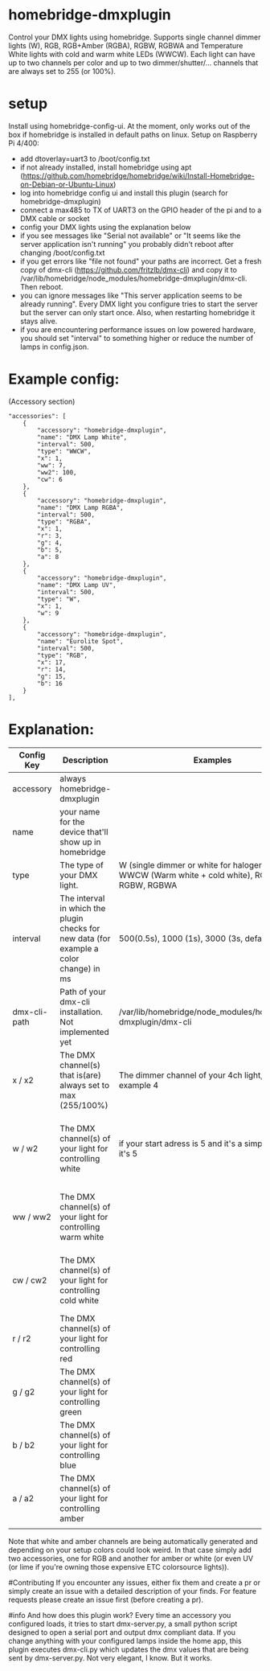 # homebridge-dmxplugin
Control your DMX lights using homebridge. Supports single channel dimmer lights (W), RGB, RGB+Amber (RGBA), RGBW, RGBWA and Temperature White lights with cold and warm white LEDs (WWCW). Each light can have up to two channels per color and up to two dimmer/shutter/... channels that are always set to 255 (or 100%).


# setup
Install using homebridge-config-ui. At the moment, only works out of the box if homebridge is installed in default paths on linux. 
Setup on Raspberry Pi 4/400:

- add dtoverlay=uart3 to /boot/config.txt
- if not already installed, install homebridge using apt (https://github.com/homebridge/homebridge/wiki/Install-Homebridge-on-Debian-or-Ubuntu-Linux)
- log into homebridge config ui and install this plugin (search for homebridge-dmxplugin)
- connect a max485 to TX of UART3 on the GPIO header of the pi and to a DMX cable or socket
- config your DMX lights using the explanation below 
- if you see messages like "Serial not available" or "It seems like the server application isn't running" you probably didn't reboot after changing /boot/config.txt
- if you get errors like "file not found" your paths are incorrect. Get a fresh copy of dmx-cli (https://github.com/fritzlb/dmx-cli) and copy it to /var/lib/homebridge/node_modules/homebridge-dmxplugin/dmx-cli. Then reboot.
- you can ignore messages like "This server application seems to be already running". Every DMX light you configure tries to start the server but the server can only start once. Also, when restarting homebridge it stays alive.
- if you are encountering performance issues on low powered hardware, you should set "interval" to something higher or reduce the number of lamps in config.json.


# Example config:
(Accessory section)

    "accessories": [
        {
            "accessory": "homebridge-dmxplugin",
            "name": "DMX Lamp White",
            "interval": 500,
            "type": "WWCW",
            "x": 1,
            "ww": 7,
            "ww2": 100,
            "cw": 6
        },
        {
            "accessory": "homebridge-dmxplugin",
            "name": "DMX Lamp RGBA",
            "interval": 500,
            "type": "RGBA",
            "x": 1,
            "r": 3,
            "g": 4,
            "b": 5,
            "a": 8
        },
        {
            "accessory": "homebridge-dmxplugin",
            "name": "DMX Lamp UV",
            "interval": 500,
            "type": "W",
            "x": 1,
            "w": 9
        },
        {
            "accessory": "homebridge-dmxplugin",
            "name": "Eurolite Spot",
            "interval": 500,
            "type": "RGB",
            "x": 17,
            "r": 14,
            "g": 15,
            "b": 16
        }
    ],
    
    
# Explanation: 
| Config Key   | Description                                                                             | Examples                                                                                             | Required?                                                                 |
|--------------|-----------------------------------------------------------------------------------------|------------------------------------------------------------------------------------------------------|---------------------------------------------------------------------------|
| accessory    | always homebridge-dmxplugin                                                             |                                                                                                      | Yes, by homebridge                                                        |
| name         | your name for the device that'll show up in homebridge                                  |                                                                                                      | yes                                                                       |
| type         | The type of your DMX light.                                                             | W (single dimmer or white for halogen lamps), WWCW (Warm white + cold white), RGB, RGBA, RGBW, RGBWA | yes                                                                       |
| interval     | The interval in which the plugin checks for new data (for example a color change) in ms | 500(0.5s), 1000 (1s), 3000 (3s, default)                                                             | optional                                                                  |
| dmx-cli-path | Path of your dmx-cli installation. Not implemented yet                                  | /var/lib/homebridge/node_modules/homebridge-dmxplugin/dmx-cli                                                                                       | yes                                                                       |
| x / x2       | The DMX channel(s) that is(are) always set to max (255/100%)                            | The dimmer channel of your 4ch light, for example 4                                                  | optional                                                                  |
| w / w2       | The DMX channel(s) of your light for controlling white                                  | if your start adress is 5 and it's a simple dimmer, it's 5                                           | required with types W, RGBW, RGBWA, else ignored (use ww(2)/cw(2) instead |
| ww / ww2     | The DMX channel(s) of your light for controlling warm white                             |                                                                                                      | required with type WWCW, else ignored (use w/w2 instead)                  |
| cw / cw2     | The DMX channel(s) of your light for controlling cold white                             |                                                                                                      | required with type WWCW, else ignored (use w/w2 instead)                  |
| r / r2       | The DMX channel(s) of your light for controlling red                                    |                                                                                                      | required with types RGB, RGBW, RGBA, RGBWA                                |
| g / g2       | The DMX channel(s) of your light for controlling green                                  |                                                                                                      | required with types RGB, RGBW, RGBA, RGBWA                                |
| b / b2       | The DMX channel(s) of your light for controlling blue                                   |                                                                                                      | required with types RGB, RGBW, RGBA, RGBWA                                |
| a / a2       | The DMX channel(s) of your light for controlling amber                                  |                                                                                                      | required with types RGBA, RGBWA                                           |
|              |                                                                                         |                                                                                                      |                                                                           |


Note that white and amber channels are being automatically generated and depending on your setup colors could look weird. In that case simply add two accessories, one for RGB and another for amber or white (or even UV (or lime if you're owning those expensive ETC colorsource lights)).

#Contributing
If you encounter any issues, either fix them and create a pr or simply create an issue with a detailed description of your finds. For feature requests please create an issue first (before creating a pr).

#info
And how does this plugin work? Every time an accessory you configured loads, it tries to start dmx-server.py, a small python script designed to open a serial port and output dmx compliant data. If you change anything with your configured lamps inside the home app, this plugin executes dmx-cli.py which updates the dmx values that are being sent by dmx-server.py. Not very elegant, I know. But it works.
